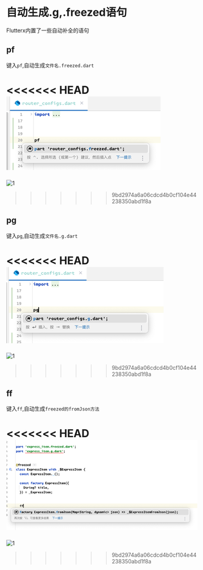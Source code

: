 # 自动生成.g,.freezed语句


Flutterx内置了一些自动补全的语句

## pf


键入`pf`,自动生成`文件名.freezed.dart`


<<<<<<< HEAD
![1](../../assets/images/pd.png)
=======
![1](/images/pd.png)
>>>>>>> 9bd2974a6a06cdcd4b0cf104e44238350abd1f8a


## pg


键入`pg`,自动生成`文件名.g.dart`


<<<<<<< HEAD
![1](../../assets/images/pg.png)
=======
![1](/images/pg.png)
>>>>>>> 9bd2974a6a06cdcd4b0cf104e44238350abd1f8a


## ff


键入`ff`,自动生成`freezed的fromJson方法`


<<<<<<< HEAD
![1](../../assets/images/ff.png)
=======
![1](/images/ff.png)
>>>>>>> 9bd2974a6a06cdcd4b0cf104e44238350abd1f8a


